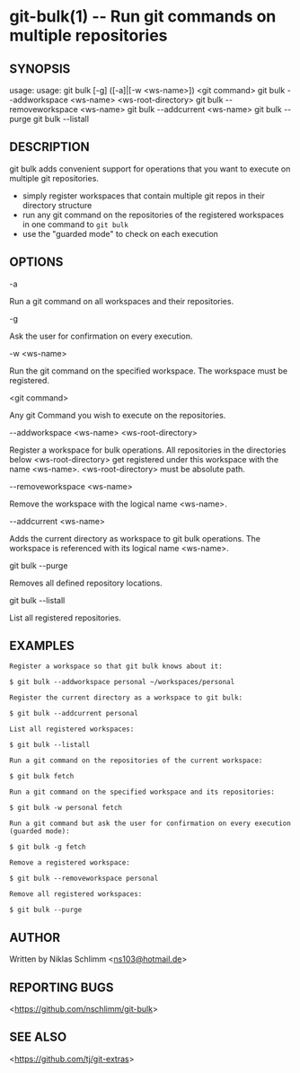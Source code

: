 git-bulk(1) -- Run git commands on multiple repositories
========================================================

## SYNOPSIS

usage: usage: git bulk [-g] ([-a]|[-w &lt;ws-name&gt;]) &lt;git command&gt;
       git bulk --addworkspace &lt;ws-name&gt; &lt;ws-root-directory&gt;
       git bulk --removeworkspace &lt;ws-name&gt;
       git bulk --addcurrent &lt;ws-name&gt;
       git bulk --purge
       git bulk --listall

## DESCRIPTION

git bulk adds convenient support for operations that you want to execute on multiple git repositories.

- simply register workspaces that contain multiple git repos in their directory structure
- run any git command on the repositories of the registered workspaces in one command to `git bulk`
- use the "guarded mode" to check on each execution

## OPTIONS

  -a

  Run a git command on all workspaces and their repositories.

  -g

  Ask the user for confirmation on every execution.

  -w &lt;ws-name&gt;

  Run the git command on the specified workspace. The workspace must be registered.

  &lt;git command&gt;

  Any git Command you wish to execute on the repositories.

  --addworkspace &lt;ws-name&gt; &lt;ws-root-directory&gt;

  Register a workspace for bulk operations. All repositories in the directories below &lt;ws-root-directory&gt; get registered under this workspace with the name &lt;ws-name&gt;. &lt;ws-root-directory&gt; must be absolute path.

  --removeworkspace &lt;ws-name&gt;

  Remove the workspace with the logical name &lt;ws-name&gt;.

  --addcurrent &lt;ws-name&gt;

  Adds the current directory as workspace to git bulk operations. The workspace is referenced with its logical name &lt;ws-name&gt;.

  git bulk --purge

  Removes all defined repository locations.

  git bulk --listall

  List all registered repositories.

## EXAMPLES

    Register a workspace so that git bulk knows about it:

    $ git bulk --addworkspace personal ~/workspaces/personal

    Register the current directory as a workspace to git bulk:

    $ git bulk --addcurrent personal

    List all registered workspaces:

    $ git bulk --listall

    Run a git command on the repositories of the current workspace:

    $ git bulk fetch

    Run a git command on the specified workspace and its repositories:

    $ git bulk -w personal fetch

    Run a git command but ask the user for confirmation on every execution (guarded mode):

    $ git bulk -g fetch

    Remove a registered workspace:

    $ git bulk --removeworkspace personal

    Remove all registered workspaces:

    $ git bulk --purge

## AUTHOR

Written by Niklas Schlimm &lt;<ns103@hotmail.de>&gt;

## REPORTING BUGS

&lt;https://github.com/nschlimm/git-bulk&gt;

## SEE ALSO

&lt;<https://github.com/tj/git-extras>&gt;
